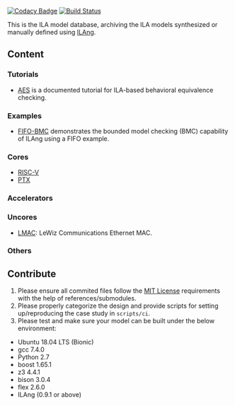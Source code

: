 [![Codacy Badge](https://api.codacy.com/project/badge/Grade/129d02949d13460c910acda8d5408cc8)](https://app.codacy.com/app/Bo-Yuan-Huang/IMDb?utm_source=github.com&utm_medium=referral&utm_content=PrincetonUniversity/IMDb&utm_campaign=Badge_Grade_Dashboard)
[![Build Status](https://travis-ci.org/PrincetonUniversity/IMDb.svg?branch=master)](https://travis-ci.org/PrincetonUniversity/IMDb)

This is the ILA model database, archiving the ILA models synthesized or manually defined using [ILAng](https://github.com/Bo-Yuan-Huang/ILAng).

## Content

### Tutorials

-   [AES](tutorials/aes) is a documented tutorial for ILA-based behavioral equivalence checking. 

### Examples

-   [FIFO-BMC](examples/FIFO-BMC) demonstrates the bounded model checking (BMC) capability of ILAng using a FIFO example. 

### Cores

-   [RISC-V](cores/RISC-V)
-   [PTX](cores/PTX)

### Accelerators

### Uncores

-   [LMAC](uncores/lmac): LeWiz Communications Ethernet MAC. 

### Others

## Contribute

1.  Please ensure all commited files follow the [MIT License](LICENSE) requirements with the help of references/submodules.
2.  Please properly categorize the design and provide scripts for setting up/reproducing the case study in `scripts/ci`.
3.  Please test and make sure your model can be built under the below environment:

-   Ubuntu 18.04 LTS (Bionic)
-   gcc 7.4.0 
-   Python 2.7
-   boost 1.65.1
-   z3 4.4.1
-   bison 3.0.4
-   flex 2.6.0
-   ILAng (0.9.1 or above)
